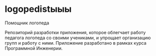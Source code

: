 # logopedistыыы
Помощник логопеда

Репозиторий разработки приложения, которое облегчает работу педагога логопеда со своими учениками, и упрощает организацию групп и работу с ними. Приложение разработано в рамках курса Программной Инженерии.
